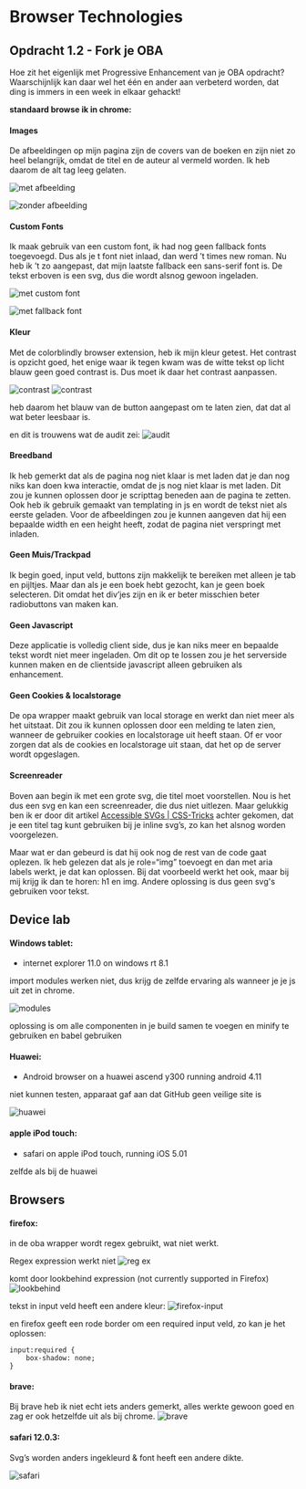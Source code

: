 # Browser Technologies
## Opdracht 1.2 - Fork je OBA
Hoe zit het eigenlijk met Progressive Enhancement van je OBA opdracht? Waarschijnlijk kan daar wel het één en ander aan verbeterd worden, dat ding is immers in een week in elkaar gehackt!


**standaard browse ik in chrome:**

#### Images
De afbeeldingen op mijn pagina zijn de covers van de boeken en zijn niet zo heel belangrijk, omdat  de titel en de auteur al vermeld worden. Ik heb daarom de alt tag leeg gelaten.

![met afbeelding](docs/img/readme/afbeeldingen.png)

![zonder afbeelding](docs/img/readme/zonder-afbeelding.png)


#### Custom Fonts
Ik maak gebruik van een custom font, ik had nog geen fallback fonts toegevoegd. Dus als je t font niet inlaad, dan werd ’t times new roman. Nu heb ik ’t zo aangepast, dat mijn laatste fallback een sans-serif font is. De tekst erboven is een svg, dus die wordt alsnog gewoon ingeladen.

![met custom font](docs/img/readme/font1.png)

![met fallback font](docs/img/readme/font2.png)

#### Kleur
Met de colorblindly browser extension, heb ik mijn kleur getest. Het contrast is opzicht goed, het enige waar ik tegen kwam was de witte tekst op licht blauw geen goed contrast is. Dus moet ik daar het contrast aanpassen.

![contrast](docs/img/readme/contrast-1.png)
![contrast](docs/img/readme/contrast-2.png)

heb daarom het blauw van de button aangepast om te laten zien, dat dat al wat beter leesbaar is.

en dit is trouwens wat de audit zei:
![audit](docs/img/readme/kleur-audit.png)

#### Breedband
Ik heb gemerkt dat als de pagina nog niet klaar is met laden dat je dan nog niks kan doen kwa interactie, omdat de js nog niet klaar is met laden. Dit zou je kunnen oplossen door je scripttag beneden aan de pagina te zetten. Ook heb ik gebruik gemaakt van templating in js en wordt de tekst niet als eerste geladen.  Voor de afbeeldingen zou je kunnen aangeven dat hij een bepaalde width en een height heeft, zodat de pagina niet verspringt met inladen.

#### Geen Muis/Trackpad
Ik begin goed, input veld, buttons zijn makkelijk te bereiken met alleen je tab en pijltjes. Maar dan als je een boek hebt gezocht, kan je geen boek selecteren. Dit omdat het div’jes zijn en ik er beter misschien beter radiobuttons van maken kan.

#### Geen Javascript
Deze applicatie is volledig client side, dus je kan niks meer en bepaalde tekst wordt niet meer ingeladen. Om dit op te lossen zou je het serverside kunnen maken en de clientside javascript alleen gebruiken als enhancement.


#### Geen Cookies & localstorage
De opa wrapper maakt gebruik van local storage en werkt dan niet meer als het uitstaat. Dit zou ik kunnen oplossen door een melding te laten zien, wanneer de gebruiker cookies en localstorage uit heeft staan. Of er voor zorgen dat als de cookies en localstorage uit staan, dat het op de server wordt opgeslagen.

#### Screenreader
Boven aan begin ik met een grote svg, die titel moet voorstellen. Nou is het dus een svg en kan een screenreader, die dus niet uitlezen. Maar gelukkig ben ik er door dit artikel [Accessible SVGs | CSS-Tricks](https://css-tricks.com/accessible-svgs/) achter gekomen, dat je een titel tag kunt gebruiken bij je inline svg’s, zo kan het alsnog worden voorgelezen. 

Maar wat er dan gebeurd is dat hij ook nog de rest van de code gaat oplezen. Ik heb gelezen dat als je role=“img” toevoegt en dan met aria labels werkt, je dat kan oplossen. Bij dat voorbeeld werkt het ook, maar bij mij krijg ik dan te horen: h1 en img. Andere oplossing is dus geen svg's gebruiken voor tekst.

## Device lab

#### Windows tablet:
- internet explorer 11.0 on windows rt 8.1

import modules werken niet, dus krijg de zelfde ervaring als wanneer je je js uit zet in chrome.

![modules](docs/img/readme/modules.png)

oplossing is om alle componenten in je build samen te voegen en minify te gebruiken en babel gebruiken

#### Huawei:
- Android browser on a huawei ascend y300 running android 4.11

niet kunnen testen, apparaat gaf aan dat GitHub geen veilige site is

![huawei](docs/img/readme/IMG_2188.jpg)

#### apple iPod touch:
- safari on apple iPod touch, running iOS 5.01

zelfde als bij de huawei


## Browsers

#### firefox:
in de oba wrapper wordt regex gebruikt, wat niet werkt.

Regex expression werkt niet
![reg ex](docs/img/readme/regex.png)


komt door lookbehind expression (not currently supported in Firefox)
![lookbehind](docs/img/readme/lookbehind.png)

tekst in input veld heeft een andere kleur:
![firefox-input](docs/img/readme/firefox-input.png)


en firefox geeft een rode border om een required input veld,
zo kan je het oplossen:
```
input:required {
    box-shadow: none;
}
```


#### brave:
Bij brave heb ik niet echt iets anders gemerkt, alles werkte gewoon goed en zag er ook hetzelfde uit als bij chrome.
![brave](docs/img/readme/brave.png)



#### safari 12.0.3:
Svg’s worden anders ingekleurd & font heeft een andere dikte.

![safari](docs/img/readme/safari.png)



